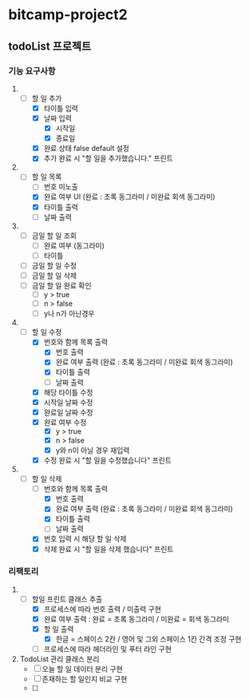 # bitcamp-project2
## todoList 프로젝트

 
### 기능 요구사항
1. - [ ] 할 일 추가
     - [x] 타이틀 입력
     - [x] 날짜 입력
       - [x] 시작일
       - [x] 종료일
     - [x] 완료 상태 false default 설정 
     - [x] 추가 완료 시 "할 일을 추가했습니다." 프린트
2. - [ ] 할 일 목록
     - [ ] 번호 미노출 
     - [x] 완료 여부 UI (완료 : 초록 동그라미 / 미완료 회색 동그라미)
     - [x] 타이틀 출력
     - [ ] 날짜 출력
3. - [ ] 금일 할 일 조회
     - [ ] 완료 여부 (동그라미)
     - [ ] 타이틀
   - [ ] 금일 할 일 수정
   - [ ] 금일 할 일 삭제
   - [ ] 금일 할 일 완료 확인
     - [ ] y > true
     - [ ] n > false
     - [ ] y나 n가 아닌경우
4. - [ ] 할 일 수정
     - [x] 번호와 함께 목록 출력
       - [x] 번호 출력
       - [x] 완료 여부 출력 (완료 : 초록 동그라미 / 미완료 회색 동그라미)
       - [x] 타이틀 출력
       - [ ] 날짜 출력
     - [x] 해당 타이틀 수정
     - [x] 시작일 날짜 수정
     - [x] 완료일 날짜 수정
     - [x] 완료 여부 수정
       - [x] y > true
       - [x] n > false
       - [x] y와 n이 아닐 경우 재입력
     - [x] 수정 완료 시 "할 일을 수정했습니다" 프린트
5. - [ ] 할 일 삭제
     - [ ] 번호와 함께 목록 출력
       - [x] 번호 출력
       - [x] 완료 여부 출력 (완료 : 초록 동그라미 / 미완료 회색 동그라미)
       - [x] 타이틀 출력
       - [ ] 날짜 출력
     - [x] 번호 입력 시 해당 할 일 삭제
     - [x] 삭제 완료 시 "할 일을 삭제 했습니다" 프린트

### 리팩토리
1. - [ ] 할일 프린트 클래스 추출
     - [x] 프로세스에 따라 번호 출력 / 미출력 구현
     - [x] 완료 여부 출력 : 완료 = 초록 동그라미 / 미완료 = 회색 동그라미
     - [x] 할 일 출력
       - [x] 한글 = 스페이스 2칸 / 영어 및 그외 스페이스 1칸 간격 조정 구현
     - [ ] 프로세스에 따라 헤더라인 및 푸터 라인 구현
2. TodoList 관리 클래스 분리
   - [ ] 오늘 할 일 데이터 분리 구현
   - [ ] 존재하는 할 일인지 비교 구현
   - [ ] 